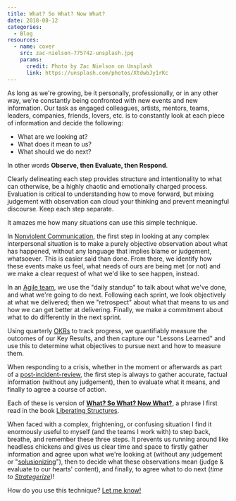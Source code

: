 ```yaml
---
title: What? So What? Now What?
date: 2018-08-12
categories:
  - Blog  
resources:
  - name: cover
    src: zac-nielson-775742-unsplash.jpg
    params:
      credit: Photo by Zac Nielson on Unsplash
      link: https://unsplash.com/photos/XtdwbJy1rKc
---
```


As long as we're growing, be it personally, professionally, or in any other way, we're constantly being confronted with new events and new information. Our task as engaged colleagues, artists, mentors, teams, leaders, companies, friends, lovers, etc. is to constantly look at each piece of information and decide the following: 

>
* What are we looking at?
* What does it mean to us?
* What should we do next?

In other words **Observe, then Evaluate, then Respond**.

Clearly delineating each step provides structure and intentionality to what can otherwise, be a highly chaotic and emotionally charged process. Evaluation is critical to understanding how to move forward, but mixing judgement with observation can cloud your thinking and prevent meaningful discourse. Keep each step separate.

It amazes me how many situations can use this simple technique.

In <a href="/blog/nvc">Nonviolent Communication</a>, the first step in looking at any complex interpersonal situation is to make a purely objective observation about what has happened, without any language that implies blame or judgement, whatsoever. This is easier said than done. From there, we identify how these events make us feel, what needs of ours are being met (or not) and we make a clear request of what we'd like to see happen, instead.

In an <a href="https://www.gov.uk/service-manual/agile-delivery" target="_blank">Agile team</a>, we use the "daily standup" to talk about what we've done, and what we're going to do next. Following each sprint, we look objectively at what we delivered; then we "retrospect" about what that means to us and how we can get better at delivering. Finally, we make a commitment about what to do differently in the next sprint.

Using quarterly <a href="/blog/running-an-okr-setting-workshop/">OKRs</a> to track progress, we quantifiably measure the outcomes of our Key Results, and then capture our "Lessons Learned" and use this to determine what objectives to pursue next and how to measure them.

When responding to a crisis, whether in the moment or afterwards as part of a <a href="/https://github.com/etsy/DebriefingFacilitationGuide/tree/master/guide">post-incident-review</a>, the first step is always to gather accurate, factual information (without any judgement), then to evaluate what it means, and finally to agree a course of action.

Each of these is version of **<a href="http://www.liberatingstructures.com/9-what-so-what-now-what-w/">What? So What? Now What?</a>**, a phrase I first read in the book <a href="http://www.liberatingstructures.com/" target="_blank">Liberating Structures</a>.

When faced with a complex, frightening, or confusing situation I find it enormously useful to myself (and the teams I work with) to step back, breathe, and remember these three steps. It prevents us running around like headless chickens and gives us clear time and space to firstly gather information and agree upon what we're looking at (without any judgement or "<a href="https://www.urbandictionary.com/define.php?term=solutionizing">solusionizing</a>"), then to decide what these observations mean (judge & evaluate to our hearts' content), and finally, to agree what to do next (_time to <a href="https://en.wikipedia.org/wiki/Strategery">Strategerize</a>_)!

How do you use this technique? <a href="/contact">Let me know!</a>
